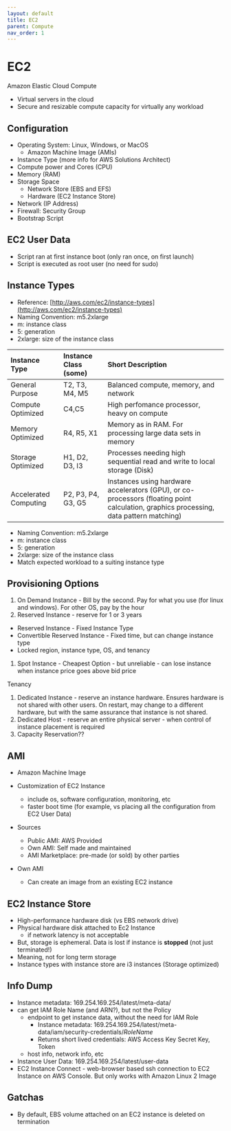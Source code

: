 ```yaml
---
layout: default
title: EC2
parent: Compute
nav_order: 1
---
```


# EC2
Amazon Elastic Cloud Compute
- Virtual servers in the cloud
- Secure and resizable compute capacity for virtually any workload

## Configuration
- Operating System: Linux, Windows, or MacOS
  - Amazon Machine Image (AMIs)
- Instance Type (more info for AWS Solutions Architect)
- Compute power and Cores (CPU)
- Memory (RAM)
- Storage Space
  - Network Store (EBS and EFS)
  - Hardware (EC2 Instance Store)
- Network (IP Address)
- Firewall: Security Group
- Bootstrap Script

## EC2 User Data
- Script ran at first instance boot (only ran once, on first launch)
- Script is executed as root user (no need for sudo)

## Instance Types
- Reference: [http://aws.com/ec2/instance-types](http://aws.com/ec2/instance-types)
- Naming Convention: m5.2xlarge
- m: instance class
- 5: generation
- 2xlarge: size of the instance class

| Instance Type         | Instance Class (some) | Short Description                                                                                                                      |
| :-------------------- | :-------------------- | :------------------------------------------------------------------------------------------------------------------------------------- |
| General Purpose       | T2, T3, M4, M5        | Balanced compute, memory, and network                                                                                                  |
| Compute Optimized     | C4,C5                 | High perfomance processor, heavy on compute                                                                                            |
| Memory Optimized      | R4, R5, X1            | Memory as in RAM. For processing large data sets in memory                                                                             |
| Storage Optimized     | H1, D2, D3, I3       | Processes needing high sequential read and write to local storage (Disk)                                                               |
| Accelerated Computing | P2, P3, P4, G3, G5    | Instances using hardware accelerators (GPU), or co-processors (floating point calculation, graphics processing, data pattern matching) |

- Naming Convention: m5.2xlarge
- m: instance class
- 5: generation
- 2xlarge: size of the instance class
- Match expected workload to a suiting instance type

## Provisioning Options
1. On Demand Instance - Bill by the second. Pay for what you use (for linux and windows). For other OS, pay by the hour
1. Reserved Instance - reserve for 1 or 3 years
  - Reserved Instance - Fixed Instance Type
  - Convertible Reserved Instance - Fixed time, but can change instance type
  - Locked region, instance type, OS, and tenancy
1. Spot Instance - Cheapest Option - but unreliable - can lose instance when instance price goes above bid price

Tenancy
1. Dedicated Instance - reserve an instance hardware. Ensures hardware is not shared with other users. On restart, may change to a different hardware, but with the same assurance that instance is not shared.
1. Dedicated Host - reserve an entire physical server - when control of instance placement is required
1. Capacity Reservation??


## AMI
- Amazon Machine Image
- Customization of EC2 Instance 
  - include os, software configuration, monitoring, etc
  - faster boot time (for example, vs placing all the configuration from EC2 User Data)
- Sources
  - Public AMI: AWS Provided
  - Own AMI: Self made and maintained
  - AMI Marketplace: pre-made (or sold) by other parties

- Own AMI
  - Can create an image from an existing EC2 instance

## EC2 Instance Store
- High-performance hardware disk (vs EBS network drive)
- Physical hardware disk attached to Ec2 Instance
  - if network latency is not acceptable
- But, storage is ephemeral. Data is lost if instance is **stopped** (not just terminated!)
- Meaning, not for long term storage
- Instance types with instance store are i3 instances (Storage optimized) 

## Info Dump
- Instance metadata: 169.254.169.254/latest/meta-data/
- can get IAM Role Name (and ARN?), but not the Policy
  - endpoint to get instance data, without the need for IAM Role
    - Instance metadata: 169.254.169.254/latest/meta-data/iam/security-credentials/_RoleName_
    - Returns short lived credentials: AWS Access Key Secret Key, Token
  - host info, network info, etc
- Instance User Data: 169.254.169.254/latest/user-data
- EC2 Instance Connect - web-browser based ssh connection to EC2 Instance on AWS Console. But only works with Amazon Linux 2 Image

## Gatchas
- By default, EBS volume attached on an EC2 instance is deleted on termination